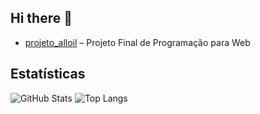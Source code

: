 ## Hi there 👋

-  [projeto_alloil](https://github.com/viniciusbassan/projeto_alloil) – Projeto Final de Programação para Web

##  Estatísticas

![GitHub Stats](https://github-readme-stats.vercel.app/api?username=viniciusbassan&show_icons=true&theme=radical)
![Top Langs](https://github-readme-stats.vercel.app/api/top-langs/?username=viniciusbassan&layout=compact&theme=radical)
